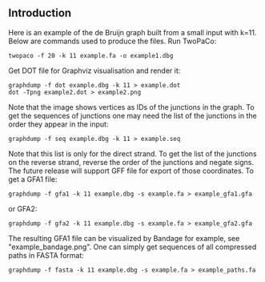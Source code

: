 Introduction
------------
Here is an example of the de Bruijn graph built from a small input with k=11.
Below are commands used to produce the files. Run TwoPaCo:
	
	twopaco -f 20 -k 11 example.fa -o example1.dbg

Get DOT file for Graphviz visualisation and render it:

	graphdump -f dot example.dbg -k 11 > example.dot
	dot -Tpng example2.dot > example2.png

Note that the image shows vertices as IDs of the junctions in the graph. To
get the sequences of junctions one may need the list of the junctions in the
order they appear in the input:

	graphdump -f seq example.dbg -k 11 > example.seq

Note that this list is only for the direct strand. To get the list of the junctions
on the reverse strand, reverse the order of the junctions and negate signs. The 
future release will support GFF file for export of those coordinates. To get a
GFA1 file:
	
	graphdump -f gfa1 -k 11 example.dbg -s example.fa > example_gfa1.gfa

or GFA2:

	graphdump -f gfa2 -k 11 example.dbg -s example.fa > example_gfa2.gfa

The resulting GFA1 file can be visualized by Bandage for example, see "example_bandage.png".
One can simply get sequences of all compressed paths in FASTA format:

	graphdump -f fasta -k 11 example.dbg -s example.fa > example_paths.fa